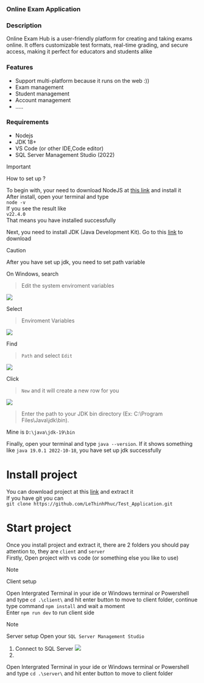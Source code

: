 ### Online Exam Application

### Description 
Online Exam Hub is a user-friendly platform for creating and taking exams online. It offers customizable test formats, real-time grading, and secure access, making it perfect for educators and students alike

### Features
- Support multi-platform because it runs on the web :))
- Exam management
- Student management
- Account management
- .....
### Requirements
- Nodejs 
- JDK 18+
- VS Code (or other IDE,Code editor)
- SQL Server Management Studio (2022)

> [!IMPORTANT] 
>  How to set up ?

To begin with, your need to download NodeJS at [this link](https://nodejs.org/en) and install it <br>
After install, open your terminal and type <br>
`node -v`<br>
If you see the result like <br>
`v22.4.0`<br>
That means you have installed successfully<br>

Next, you need to install JDK (Java Development Kit).
Go to this [link](https://download.oracle.com/java/22/latest/jdk-22_windows-x64_bin.exe ) to download <br>
> [!CAUTION]
> After you have set up jdk, you need to set path variable<br>

On Windows, search  
> Edit the system enviroment variables <br>

![](https://i.ibb.co/V2xkJ2R/image.png)

Select 
>Enviroment Variables

![](https://i.ibb.co/4W64djq/image.png)

Find
> `Path` and select `Edit`

![](https://i.ibb.co/JyJ5FWg/image.png)

Click
> `New` and it will create a new row for you

![](https://i.ibb.co/sgpqP4W/image.png)

>  Enter the path to your JDK bin directory (Ex: C:\Program Files\Java\jdk<version>\bin).

Mine is  `D:\java\jdk-19\bin`

Finally, open your terminal and type `java --version`. If it shows something like `java 19.0.1 2022-10-18`, you have set up jdk successfully

# Install project 

You can download project at this [link](https://github.com/LeThinhPhuc/Test_Application/archive/refs/heads/main.zip) and extract it <br>
If you have git you can <br>
`git clone https://github.com/LeThinhPhuc/Test_Application.git`

# Start project

Once you install project and extract it, there are 2 folders you should pay attention to, they are `client` and `server`  <br>
Firstly, Open project with vs code (or something else you like to use) <br>
> [!NOTE]
> Client setup

Open Intergrated Terminal in your ide or Windows terminal or Powershell and type `cd .\client\` and hit enter button to move to client folder, continue type command `npm install` and wait a moment <br>
Enter `npm run dev` to run client side

> [!NOTE]
> Server setup
Open your `SQL Server Management Studio` <br>
1. Connect to SQL Server ![](https://i.ibb.co/9cx8vfK/image.png)
2. 
Open Intergrated Terminal in your ide or Windows terminal or Powershell and type `cd .\server\` and hit enter button to move to client folder


